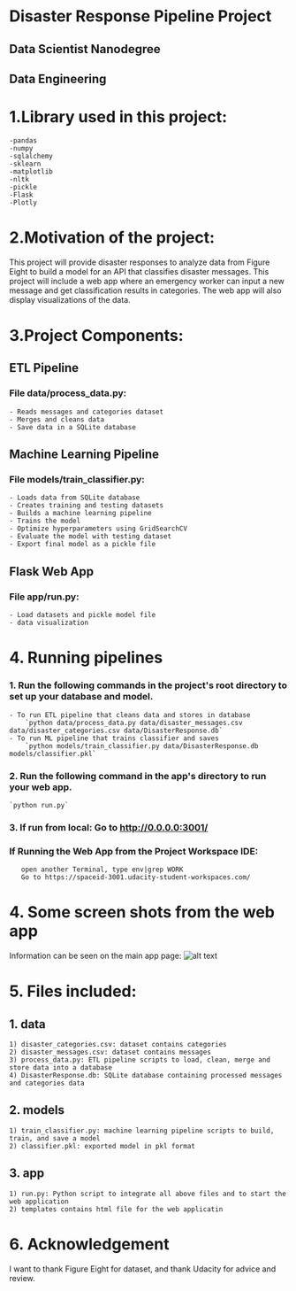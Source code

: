 # Disaster Response Pipeline Project
## Data Scientist Nanodegree
## Data Engineering

# 1.Library used in this project:
    -pandas
    -numpy
    -sqlalchemy
    -sklearn
    -matplotlib
    -nltk
    -pickle
    -Flask
    -Plotly

# 2.Motivation of the project:
This project will provide disaster responses to analyze data from Figure Eight to build a model for an API that classifies disaster messages.
This project will include a web app where an emergency worker can input a new message and get classification results in categories. 
The web app will also display visualizations of the data.


# 3.Project Components:
 ## ETL Pipeline
 ### File data/process_data.py:
    - Reads messages and categories dataset
    - Merges and cleans data
    - Save data in a SQLite database

 ## Machine Learning Pipeline
 ### File models/train_classifier.py:
    - Loads data from SQLite database
    - Creates training and testing datasets
    - Builds a machine learning pipeline
    - Trains the model
    - Optimize hyperparameters using GridSearchCV
    - Evaluate the model with testing dataset
    - Export final model as a pickle file

 ## Flask Web App
 ### File app/run.py:
    - Load datasets and pickle model file
    - data visualization
# 4. Running pipelines 

### 1. Run the following commands in the project's root directory to set up your database and model.

    - To run ETL pipeline that cleans data and stores in database
        `python data/process_data.py data/disaster_messages.csv data/disaster_categories.csv data/DisasterResponse.db`
    - To run ML pipeline that trains classifier and saves
        `python models/train_classifier.py data/DisasterResponse.db models/classifier.pkl`

### 2. Run the following command in the app's directory to run your web app.
    `python run.py`

### 3. If run from local: Go to http://0.0.0.0:3001/
###    If Running the Web App from the Project Workspace IDE:
       open another Terminal, type env|grep WORK
       Go to https://spaceid-3001.udacity-student-workspaces.com/


# 4. Some screen shots from the web app

Information can be seen on the main app page: 
![alt text](https://github.com/gloopy49/DataScience/tree/master/Disaster_Response_Pipeline_Project2/images/flask_web_app.png)

# 5. Files included:
## 1. data
    1) disaster_categories.csv: dataset contains categories
    2) disaster_messages.csv: dataset contains messages
    3) process_data.py: ETL pipeline scripts to load, clean, merge and store data into a database
    4) DisasterResponse.db: SQLite database containing processed messages and categories data
## 2. models
    1) train_classifier.py: machine learning pipeline scripts to build, train, and save a model
    2) classifier.pkl: exported model in pkl format
## 3. app
    1) run.py: Python script to integrate all above files and to start the web application
    2) templates contains html file for the web applicatin

   
# 6. Acknowledgement
I want to thank Figure Eight for dataset, and thank Udacity for advice and review.

